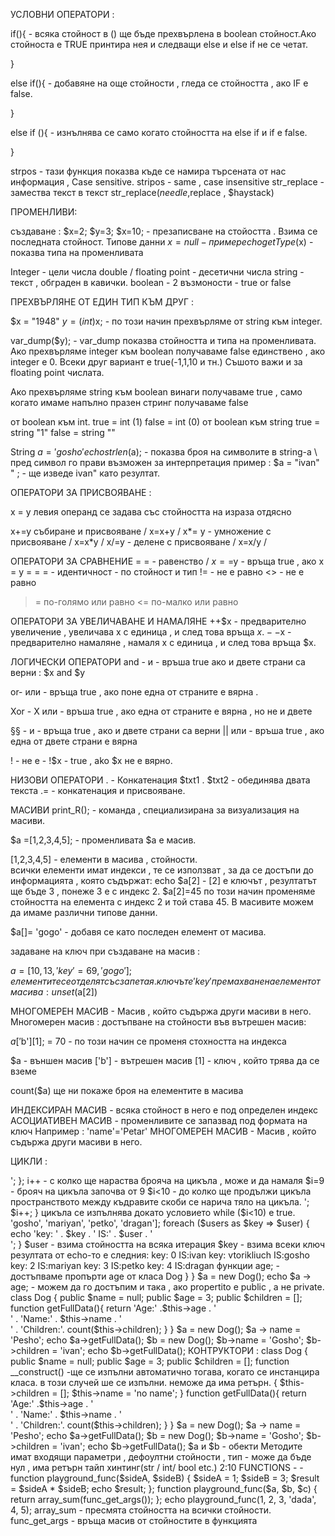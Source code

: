 УСЛОВНИ ОПЕРАТОРИ : 


if(){  - всяка стойност в () ще бъде прехвърлена в boolean стойност.Ако стойноста е TRUE принтира нея и следващи else и else if не се четат.

}

else if(){ - добавяне на още стойности , гледа се стойността , ако IF е false.

}


else if (){ -  изнълнява се само когато стойността на else if и if e false.

}

strpos - тази функция показва къде се намира търсената от нас информация , Case sensitive.
stripos - same , case insensitive
str_replace - замества текст в текст
str_replace($needle ,$replace , $haystack)


ПРОМЕНЛИВИ:

създаване : 
$x=2;
$y=3;
$x=10; - презаписване на стойостта . Взима се последната стойност.
Типове данни 
$x=null - пример 
echo getType($x) - показва типа на променливата


Integer - цели числа
double / floating point - десетични числа 
string - текст , обграден в кавички.
boolean - 2 възмоности - true or false 

ПРЕХВЪРЛЯНЕ ОТ ЕДИН ТИП КЪМ ДРУГ : 



$x = "1948"
$y= (int)$x;  -  по този начин прехвърляме от string към integer.

var_dump($y);   - var_dump показва стойността и типа на променливата.
Ако прехвърляме integer към boolean получаваме false единствено , ако integer е 0. Всеки друг вариант е true(-1,1,10 и тн.) Съшото важи и за floating point числата.



Ако прехвърляме string  към boolean винаги получаваме true , само когато имаме напълно празен стринг получаваме false  


от boolean към int.
true  = int (1)
false = int (0)
от boolean към string 
true = string "1"
false  = string ""



String 
$a = 'gosho'
echo strlen($a); - показва броя на символите в string-a 
\  пред символ го прави възможен за интерпретация пример :
$a = "ivan\" " ;   - ще изведе ivan" като резултат.



ОПЕРАТОРИ ЗА ПРИСВОЯВАНЕ :


x = y левия операнд се задава със стойността на израза отдясно

x+=y събиране и присвояване / х=x+y / 
x*= y - умножение с присвояване / x=x*y / 
х/=у - делене с присвояване / х=х/у / 

ОПЕРАТОРИ ЗА СРАВНЕНИЕ
= = - равенство / $х==$у - връща true , ако х = у 
= = = - идентичност - по стойност и тип
!= - не е равно
<> - не е равно
>= по-голямо или равно 
<= по-малко или равно

ОПЕРАТОРИ ЗА УВЕЛИЧАВАНЕ И НАМАЛЯНЕ
++$х - предварително увеличение , увеличава х с единица , и след това връща $х.
--$х - предварително намаляне , намаля х с единица , и след това връща $х.

ЛОГИЧЕСКИ ОПЕРАТОРИ
and - и - връша true ако и двете страни са верни : 
$х and $у

or- или - връща true , ако поне една от страните е вярна .

Xor - Х или - връша true , ако една от страните е вярна , но не и двете

§§ - и - връща true , ако и двете страни са верни 
|| или - връша true , ако една от двете страни е вярна 

! - не е - !$x - true , ako $х не е вярно.

НИЗОВИ ОПЕРАТОРИ
. - Конкатенация $txt1 . $txt2 - обединява двата текста
.= - конкатенация и присвояване.



МАСИВИ 
print_R(); - команда , специализирана за визуализация на масиви.
 
$а =[1,2,3,4,5]; - променливата $а е масив.

[1,2,3,4,5] - елементи в масива , стойности.   
всички елементи имат индекси , те се използват , за да се достъпи до информацията , която съдържат:
echo $a[2] - [2] е ключът  , резултатът ще бъде 3 , понеже 3 е с индекс 2.
$а[2]=45 по този начин променяме стойността на елемента с индекс 2 и той става 45.
В масивите можем да имаме различни типове данни.

$а[]= 'gogo' - добавя се като последен елемент от масива.

задаване на ключ при създаване на масив :

$а = [10,13,'key'=69,'gogo'];
елементите се отделят със запетая. ключът е 'key'
премахване на елемент от масива :
unset($a[2])

МНОГОМЕРЕН МАСИВ - Масив , който съдържа други масиви в него.
Многомерен масив : 
достъпване на стойности във вътрешен масив:

$a['$b'][1]; = 70 - по този начин се променя стохността на индекса 

$а - външен масив 
['b'] - вътрешен масив 
[1] - ключ , който трява да се вземе

count($a) ще ни покаже броя на елементите в масива 



ИНДЕКСИРАН МАСИВ - всяка стойност в него е под определен индекс 
АСОЦИАТИВЕН МАСИВ - променливите се запазвад под формата на ключ Например : 'name'='Petar'
МНОГОМЕРЕН МАСИВ - Масив , който съдържа други масиви в него.




ЦИКЛИ : 
<?php
for ($i = 0; $i < 10; $i++) {
    echo $i . '<br>';
};

i++  - с колко ще нараства брояча на цикъла , може и да намаля
$i=9 - брояч на цикъла започва от 9
$i<10 - до колко ще продължи цикъла 
пространството между къдравите скоби се нарича тяло на цикъла.



<?php
$i = 0;
while ($i < 10) {
    echo $i . '<br>';
    $i++;
}

цикъла се изпълнява докато условието while ($i<10) е true.



<?php
$users = ['ivan', 'vtorikliuch'=>'gosho', 'mariyan', 'petko', 'dragan'];

foreach ($users as $key => $user) {
    echo 'key: ' . $key . ' IS:' . $user . '<br>';
}

$user - взима стойността на всяка итерация
$key - взима всеки ключ
резултата от echo-то е следния:
key: 0 IS:ivan
key: vtorikliuch IS:gosho
key: 2 IS:mariyan
key: 3 IS:petko
key: 4 IS:dragan



функции

<?php
function mysum($ab, $a=10, $b = 5)        - ако искам да имам дефинирана променлива и недефинирана в условието , трябва недефинираната да ми е най-отпред , за да мога при извикване да дефинирам само тази , която стои най-отпред.
{
    return ($a + $b). $ab;
};

echo mysum(gosho);   - 5 ще бъде стойността на $ab

result : 15 gosho


ПРЕДАВАНЕ НА СТОЙНОСТ ПО РЕФЕРЕНЦИЯ:
<?php
$a = 5;

function mysum($b){
   $b++;
}
mysum($a);
echo $a;

$b се променя на $а и взима стойността 5 , която не е зададена в формулата.
но когато се сложи § пред $b стойността на $а приема условията от функцията ,  в този случей $а ще се увеличи с 1.




PHP Web Development Basics - Exercise: Introduction to PHP - септември 2018 - Веселин Малезанов
Sep 28, 2018

CLASS : 
Класовете представляват чертежа или плана на някаква структура , а обектът представлява създаването на тази структура , за да се използеа.
ако нарисувам един чертеж на блок - това е клас. ако е построен - това е обект. ако класа е неизползван , той е само на чертеж.
от един клас мога да направя няколко обекта , 5 независими обекта , с една и съща структура.

Properties - съдържът вътрешни данни на самия обект.
class Dog {
    public $name = null;
    public $age = 3;
    public $children = [];
    
    function setAge(){         -  Метод в клас - дефинира се с function() {}
    return $this->age;         - достъпваме пропърти age от класа Dog
    }
}

$a = new Dog();
echo $a -> age;   - можем да го достъпим и така , ако propertito е public , а не private.



class Dog {
    public $name = null;
    public $age = 3;
    public $children = [];
    
    function getFullData(){
    return 'Age:' .$this->age . '</br>' . 
        'Name:' . $this->name .  '</br>' . 
        'Children:'. count($this->children);
    }
}

$a = new Dog();
$a -> name = 'Pesho';

echo $a->getFullData();

$b = new Dog();
$b->name = 'Gosho';
$b->children = 'ivan';

echo $b->getFullData();


КОНТРУКТОРИ : 


class Dog {
    public $name = null;
    public $age = 3;
    public $children = [];
    

    function __construct()        -ще се изпълни автоматично тогава, когато се инстанцира класа. в този случей ше се изпълни. неможе да има ретърн.
    {
        $this->children = [];
        $this->name = 'no name';
    }
    function getFullData(){
    return 'Age:' .$this->age . '</br>' . 
        'Name:' . $this->name .  '</br>' . 
        'Children:'. count($this->children);
    }
}

$a = new Dog();
$a -> name = 'Pesho';

echo $a->getFullData();

$b = new Dog();
$b->name = 'Gosho';
$b->children = 'ivan';

echo $b->getFullData();

$a и $b - обекти

Методите имат входящи параметри , дефоултни стойности , тип - може да бъде нул , има ретърн тайп хинтинг(str / int/ bool etc.) 2:10
 














FUNCTIONS
-
-function playground_func($sideA, $sideB)
{
    $sideA = 1;
    $sideB = 3;
    $result = $sideA * $sideB;
    echo $result;
};



function playground_func($a, $b, $c)
{
    return array_sum(func_get_args());
};
echo playground_func(1, 2, 3, 'dada', 4, 5);

array_sum - пресмята стойността на всички стойности.
func_get_args - връща масив от стойностите в функцията










































